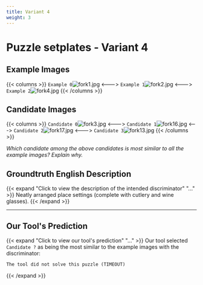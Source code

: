 ```yaml
---
title: Variant 4
weight: 3
---
```


# Puzzle setplates - Variant 4

## Example Images
{{< columns >}}
`Example 0`![fork1.jpg](/natscene_data/images/fork1.jpg)
<--->
`Example 1`![fork2.jpg](/natscene_data/images/fork2.jpg)
<--->
`Example 2`![fork4.jpg](/natscene_data/images/fork4.jpg)
{{< /columns >}}

## Candidate Images
{{< columns >}}
`Candidate 0`![fork3.jpg](/natscene_data/images/fork3.jpg)
<--->
`Candidate 1`![fork16.jpg](/natscene_data/images/fork16.jpg)
<--->
`Candidate 2`![fork17.jpg](/natscene_data/images/fork17.jpg)
<--->
`Candidate 3`![fork13.jpg](/natscene_data/images/fork13.jpg)
{{< /columns >}}

*Which candidate among the above candidates is most similar to all the example images? Explain why.*

## Groundtruth English Description

{{< expand "Click to view the description of the intended discriminator" "..." >}}
Neatly arranged place settings (complete with cutlery and wine glasses).
{{< /expand >}}

---



## Our Tool's Prediction

{{< expand "Click to view our tool's prediction" "..." >}}
Our tool selected `Candidate ?` as being the most similar to the example images with the discriminator:
```plaintext
The tool did not solve this puzzle (TIMEOUT)
```
{{< /expand >}}
